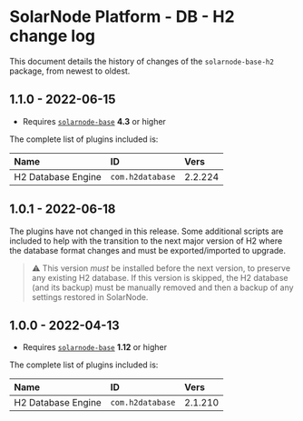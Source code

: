 # SolarNode Platform - DB - H2 change log

This document details the history of changes of the `solarnode-base-h2` package, from newest to
oldest.

## 1.1.0 - 2022-06-15

 * Requires [`solarnode-base`](../../solarnode-base/debian) **4.3** or higher

The complete list of plugins included is:

| Name               | ID               | Vers    |
|:-------------------|:-----------------|:--------|
| H2 Database Engine | `com.h2database` | 2.2.224 |


## 1.0.1 - 2022-06-18

The plugins have not changed in this release. Some additional scripts are included to help with
the transition to the next major version of H2 where the database format changes and must be
exported/imported to upgrade.

> :warning: This version _must_ be installed before the next version, to preserve any existing
> H2 database. If this version is skipped, the H2 database (and its backup) must be manually
> removed and then a backup of any settings restored in SolarNode.


## 1.0.0 - 2022-04-13

 * Requires [`solarnode-base`](../../solarnode-base/debian) **1.12** or higher

The complete list of plugins included is:

| Name               | ID               | Vers    |
|:-------------------|:-----------------|:--------|
| H2 Database Engine | `com.h2database` | 2.1.210 |

